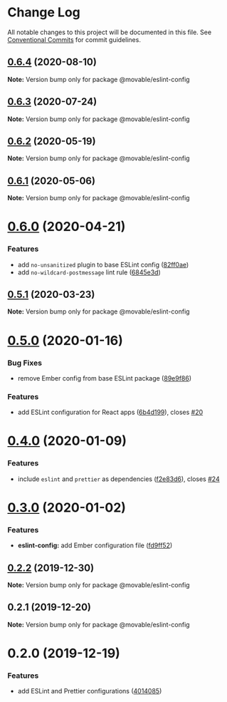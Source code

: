 # Change Log

All notable changes to this project will be documented in this file.
See [Conventional Commits](https://conventionalcommits.org) for commit guidelines.

## [0.6.4](https://github.com/movableink/lint-config/compare/@movable/eslint-config@0.6.3...@movable/eslint-config@0.6.4) (2020-08-10)

**Note:** Version bump only for package @movable/eslint-config

## [0.6.3](https://github.com/movableink/lint-config/compare/@movable/eslint-config@0.6.2...@movable/eslint-config@0.6.3) (2020-07-24)

**Note:** Version bump only for package @movable/eslint-config

## [0.6.2](https://github.com/movableink/lint-config/compare/@movable/eslint-config@0.6.1...@movable/eslint-config@0.6.2) (2020-05-19)

**Note:** Version bump only for package @movable/eslint-config

## [0.6.1](https://github.com/movableink/lint-config/compare/@movable/eslint-config@0.6.0...@movable/eslint-config@0.6.1) (2020-05-06)

**Note:** Version bump only for package @movable/eslint-config

# [0.6.0](https://github.com/movableink/lint-config/compare/@movable/eslint-config@0.5.1...@movable/eslint-config@0.6.0) (2020-04-21)

### Features

- add `no-unsanitized` plugin to base ESLint config ([82ff0ae](https://github.com/movableink/lint-config/commit/82ff0aeeb2df89b858121ba8824049e62fe55b91))
- add `no-wildcard-postmessage` lint rule ([6845e3d](https://github.com/movableink/lint-config/commit/6845e3d7f0bfdcd515910a2b7afd53d1b6718b2e))

## [0.5.1](https://github.com/movableink/lint-config/compare/@movable/eslint-config@0.5.0...@movable/eslint-config@0.5.1) (2020-03-23)

**Note:** Version bump only for package @movable/eslint-config

# [0.5.0](https://github.com/movableink/lint-config/compare/@movable/eslint-config@0.4.0...@movable/eslint-config@0.5.0) (2020-01-16)

### Bug Fixes

- remove Ember config from base ESLint package ([89e9f86](https://github.com/movableink/lint-config/commit/89e9f86b331e0dd997493938fda14fe13d28c17d))

### Features

- add ESLint configuration for React apps ([6b4d199](https://github.com/movableink/lint-config/commit/6b4d199a9b9f9f4347bd2207bef21061d9a20277)), closes [#20](https://github.com/movableink/lint-config/issues/20)

# [0.4.0](https://github.com/movableink/lint-config/compare/@movable/eslint-config@0.3.0...@movable/eslint-config@0.4.0) (2020-01-09)

### Features

- include `eslint` and `prettier` as dependencies ([f2e83d6](https://github.com/movableink/lint-config/commit/f2e83d6c2055b8413ce4716bc6e2ecebf985dd29)), closes [#24](https://github.com/movableink/lint-config/issues/24)

# [0.3.0](https://github.com/movableink/lint-config/compare/@movable/eslint-config@0.2.2...@movable/eslint-config@0.3.0) (2020-01-02)

### Features

- **eslint-config:** add Ember configuration file ([fd9ff52](https://github.com/movableink/lint-config/commit/fd9ff52456d0d0024bee053b280ea26d3330a30d))

## [0.2.2](https://github.com/movableink/lint-config/compare/@movable/eslint-config@0.2.1...@movable/eslint-config@0.2.2) (2019-12-30)

**Note:** Version bump only for package @movable/eslint-config

## 0.2.1 (2019-12-20)

**Note:** Version bump only for package @movable/eslint-config

# 0.2.0 (2019-12-19)

### Features

- add ESLint and Prettier configurations ([4014085](https://github.com/movableink/lint-config/commit/40140854423b0acd42f02d2e93b1e785c0fb8279))
